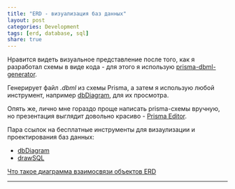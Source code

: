 ```yaml
---
title: "ERD - визуализация баз данных"
layout: post
categories: Development
tags: [erd, database, sql]
share: true
---
```


Нравится видеть визуальное представление после того, как я разработал схемы в виде кода - для этого я использую [prisma-dbml-generator](https://www.npmjs.com/package/prisma-dbml-generator).

Генерирует файл *.dbml* из схемы Prisma, а затем я использую любой инструмент, например [dbDiagram](https://dbdiagram.io/d), для их просмотра.

Опять же, лично мне гораздо проще написать prisma-схемы вручную, но презентация выглядит довольно красиво - [Prisma Editor](https://prisma-editor.vercel.app/).

Пара ссылок на бесплатные инструменты для визаулизации и проектирования баз данных:

- [dbDiagram](https://dbdiagram.io/d)
- [drawSQL](https://drawsql.app/)

[Что такое диаграмма взаимосвязи объектов ERD](https://miro.com/ru/diagramming/what-is-an-er-diagram/)

---